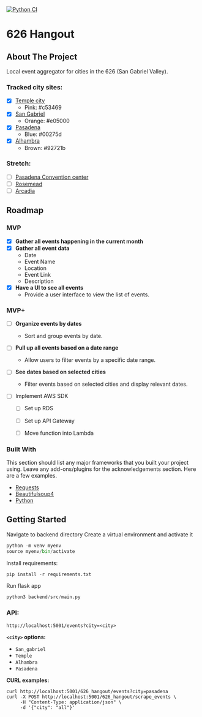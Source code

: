 [![Python CI](https://github.com/martham0/626_hangout/actions/workflows/python-app.yml/badge.svg)](https://github.com/martham0/626_hangout/actions/workflows/python-ci.yml)
# 626 Hangout

<!-- ABOUT THE PROJECT -->
## About The Project
Local event aggregator for cities in the 626 (San Gabriel Valley).

### Tracked city sites:
- [X] [Temple city](https://www.ci.temple-city.ca.us/)
  - Pink: #c53469
- [X] [San Gabriel](https://www.sangabrielcity.com/)
  - Orange: #e05000
- [X] [Pasadena](https://www.cityofpasadena.net)
  - Blue: #00275d
- [X] [Alhambra](https://www.cityofalhambra.org)
  - Brown: #92721b
### Stretch:
- [ ] [Pasadena Convention center](https://www.visitpasadena.com/convention-center/full-event-calendar/)
- [ ] [Rosemead](https://www.cityofrosemead.org/contacts/city_communication/city_calendar)
- [ ] [Arcadia](https://www.arcadiaca.gov/calendar.php#recreation)
<!-- ROADMAP -->
## Roadmap
### MVP
- [X] **Gather all events happening in the current month**
- [X] **Gather all event data**
  - Date
  - Event Name
  - Location
  - Event Link
  - Description
- [X] **Have a UI to see all events**
  - Provide a user interface to view the list of events.

### MVP+
- [ ] **Organize events by dates**
  - Sort and group events by date.

- [ ] **Pull up all events based on a date range**
  - Allow users to filter events by a specific date range.

- [ ] **See dates based on selected cities**
  - Filter events based on selected cities and display relevant dates.
- [ ] Implement AWS SDK
    - [ ] Set up RDS
    - [ ] Set up API Gateway
    - [ ] Move function into Lambda


### Built With

This section should list any major frameworks that you built your project using. Leave any add-ons/plugins for the acknowledgements section. Here are a few examples.
* [Requests](https://requests.readthedocs.io/en/latest/)
* [Beautifulsoup4](https://www.crummy.com/software/BeautifulSoup/bs4/doc/)
* [Python]()

<!-- GETTING STARTED -->
## Getting Started
  Navigate to backend directory
  Create a virtual environment and activate it
  ```python
  python -m venv myenv
  source myenv/bin/activate
  ```
  
  Install requirements:
  ```python
  pip install -r requirements.txt
  ```
  
  Run flask app
  ```python
  python3 backend/src/main.py

  ```


### API:
  `http://localhost:5001/events?city=<city>`<br>
 
  **`<city>` options:**
  - `San_gabriel`
  - `Temple`
  - `Alhambra`
  - `Pasadena`

**CURL examples:**
```commandline
curl http://localhost:5001/626_hangout/events?city=pasadena 
curl -X POST http://localhost:5001/626_hangout/scrape_events \
     -H "Content-Type: application/json" \
     -d '{"city": "all"}'

```


